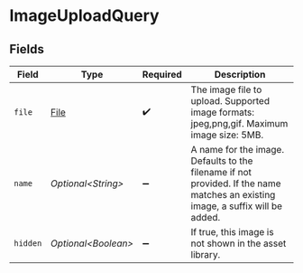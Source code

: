 # ImageUploadQuery


## Fields

| Field                                                                                                                            | Type                                                                                                                             | Required                                                                                                                         | Description                                                                                                                      |
| -------------------------------------------------------------------------------------------------------------------------------- | -------------------------------------------------------------------------------------------------------------------------------- | -------------------------------------------------------------------------------------------------------------------------------- | -------------------------------------------------------------------------------------------------------------------------------- |
| `file`                                                                                                                           | [File](../../models/components/File.md)                                                                                          | :heavy_check_mark:                                                                                                               | The image file to upload. Supported image formats: jpeg,png,gif. Maximum image size: 5MB.                                        |
| `name`                                                                                                                           | *Optional\<String>*                                                                                                              | :heavy_minus_sign:                                                                                                               | A name for the image.  Defaults to the filename if not provided.  If the name matches an existing image, a suffix will be added. |
| `hidden`                                                                                                                         | *Optional\<Boolean>*                                                                                                             | :heavy_minus_sign:                                                                                                               | If true, this image is not shown in the asset library.                                                                           |